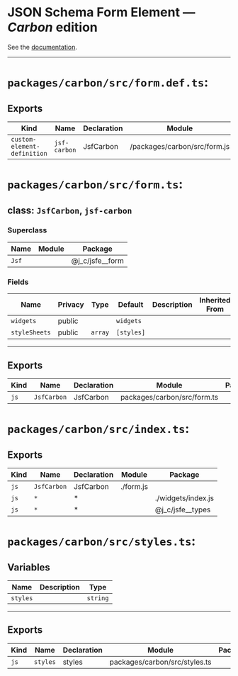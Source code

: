# JSON Schema Form Element — ***Carbon*** edition

See the [documentation](../../README.md). 

---

# `packages/carbon/src/form.def.ts`:

## Exports

| Kind                        | Name         | Declaration | Module                       | Package |
| --------------------------- | ------------ | ----------- | ---------------------------- | ------- |
| `custom-element-definition` | `jsf-carbon` | JsfCarbon   | /packages/carbon/src/form.js |         |

# `packages/carbon/src/form.ts`:

## class: `JsfCarbon`, `jsf-carbon`

### Superclass

| Name  | Module | Package            |
| ----- | ------ | ------------------ |
| `Jsf` |        | @j\_c/jsfe\_\_form |

### Fields

| Name          | Privacy | Type    | Default    | Description | Inherited From |
| ------------- | ------- | ------- | ---------- | ----------- | -------------- |
| `widgets`     | public  |         | `widgets`  |             |                |
| `styleSheets` | public  | `array` | `[styles]` |             |                |

<hr/>

## Exports

| Kind | Name        | Declaration | Module                      | Package |
| ---- | ----------- | ----------- | --------------------------- | ------- |
| `js` | `JsfCarbon` | JsfCarbon   | packages/carbon/src/form.ts |         |

# `packages/carbon/src/index.ts`:

## Exports

| Kind | Name        | Declaration | Module    | Package             |
| ---- | ----------- | ----------- | --------- | ------------------- |
| `js` | `JsfCarbon` | JsfCarbon   | ./form.js |                     |
| `js` | `*`         | \*          |           | ./widgets/index.js  |
| `js` | `*`         | \*          |           | @j\_c/jsfe\_\_types |

# `packages/carbon/src/styles.ts`:

## Variables

| Name     | Description | Type     |
| -------- | ----------- | -------- |
| `styles` |             | `string` |

<hr/>

## Exports

| Kind | Name     | Declaration | Module                        | Package |
| ---- | -------- | ----------- | ----------------------------- | ------- |
| `js` | `styles` | styles      | packages/carbon/src/styles.ts |         |

